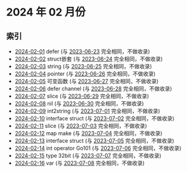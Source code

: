 # 2024 年 02 月份

## 索引

- [2024-02-01](#) defer (与 [2023-06-23](../06/23/README.md) 完全相同，不做收录)
- [2024-02-02](#) struct嵌套 (与 [2023-06-24](../06/24/README.md) 完全相同，不做收录)
- [2024-02-03](#) string (与 [2023-06-25](../06/25/README.md) 完全相同，不做收录)
- [2024-02-04](#) pointer (与 [2023-06-26](../06/26/README.md) 完全相同，不做收录)
- [2024-02-05](#) 可变函数 (与 [2023-06-27](../06/27/README.md) 完全相同，不做收录)
- [2024-02-06](#) defer channel (与 [2023-06-28](../06/28/README.md) 完全相同，不做收录)
- [2024-02-07](#) slice (与 [2023-06-29](../06/29/README.md) 完全相同，不做收录)
- [2024-02-08](#) nil (与 [2023-06-30](../06/30/README.md) 完全相同，不做收录)
- [2024-02-09](#) int2string (与 [2023-07-01](../07/01/README.md) 完全相同，不做收录)
- [2024-02-10](#) interface struct (与 [2023-07-02](../07/02/README.md) 完全相同，不做收录)
- [2024-02-11](#) slice (与 [2023-07-03](../07/03/README.md) 完全相同，不做收录)
- [2024-02-12](#) map make (与 [2023-07-04](../07/04/README.md) 完全相同，不做收录)
- [2024-02-13](#) interface struct (与 [2023-07-05](../07/05/README.md) 完全相同，不做收录)
- [2024-02-14](#) int operator Go101 (与 [2023-07-06](../07/06/README.md) 完全相同，不做收录)
- [2024-02-15](#) type 32bit (与 [2023-07-07](../07/07/README.md) 完全相同，不做收录)
- [2024-02-16](#) var (与 [2023-07-08](../07/08/README.md) 完全相同，不做收录)
